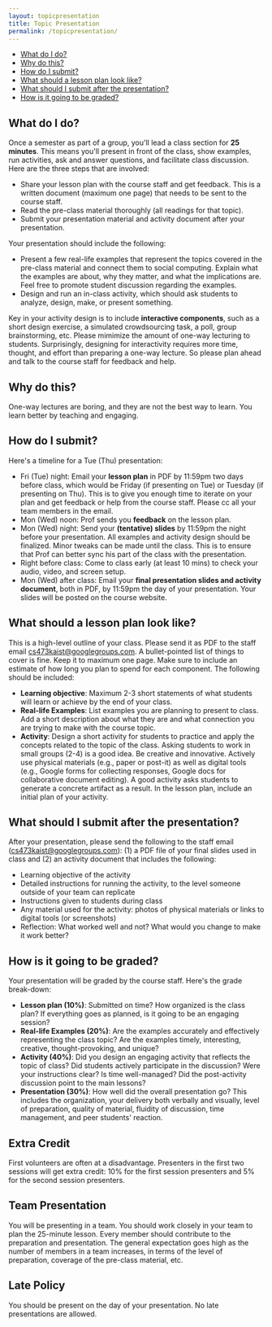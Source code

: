 ```yaml
---
layout: topicpresentation
title: Topic Presentation
permalink: /topicpresentation/
---
```

<!-- TOC start -->

- [What do I do?](#what)
- [Why do this?](#why)
- [How do I submit?](#submit)
- [What should a lesson plan look like?](#lesson)
- [What should I submit after the presentation?](#after)
- [How is it going to be graded?](#grading)

<!-- TOC end -->

<!-- TOC --><a name="what"></a>
## What do I do?
Once a semester as part of a group, you'll lead a class section for **25 minutes**. This means you'll present in front of the class, show examples, run activities, ask and answer questions, and facilitate class discussion. Here are the three steps that are involved:
* Share your lesson plan with the course staff and get feedback. This is a written document (maximum one page) that needs to be sent to the course staff.
* Read the pre-class material thoroughly (all readings for that topic).
* Submit your presentation material and activity document after your presentation.

Your presentation should include the following:
* Present a few real-life examples that represent the topics covered in the pre-class material and connect them to social computing. Explain what the examples are about, why they matter, and what the implications are. Feel free to promote student discussion regarding the examples.
* Design and run an in-class activity, which should ask students to analyze, design, make, or present something.

Key in your activity design is to include **interactive components**, such as a short design exercise, a simulated crowdsourcing task, a poll, group brainstorming, etc. Please mimimize the amount of one-way lecturing to students. Surprisingly, designing for interactivity requires more time, thought, and effort than preparing a one-way lecture. So please plan ahead and talk to the course staff for feedback and help.

<!-- TOC --><a name="why"></a>
## Why do this?
One-way lectures are boring, and they are not the best way to learn. You learn better by teaching and engaging.

<!-- TOC --><a name="submit"></a>
## How do I submit?
Here's a timeline for a Tue (Thu) presentation:
* Fri (Tue) night: Email your **lesson plan** in PDF by 11:59pm two days before class, which would be Friday (if presenting on Tue) or Tuesday (if presenting on Thu). This is to give you enough time to iterate on your plan and get feedback or help from the course staff. Please cc all your team members in the email.
* Mon (Wed) noon: Prof sends you **feedback** on the lesson plan.
* Mon (Wed) night: Send your **(tentative) slides** by 11:59pm the night before your presentation. All examples and activity design should be finalized. Minor tweaks can be made until the class. This is to ensure that Prof can better sync his part of the class with the presentation.
* Right before class: Come to class early (at least 10 mins) to check your audio, video, and screen setup.
* Mon (Wed) after class: Email your **final presentation slides and activity document**, both in PDF, by 11:59pm the day of your presentation. Your slides will be posted on the course website.

<!-- TOC --><a name="lesson"></a>
## What should a lesson plan look like?
This is a high-level outline of your class. Please send it as PDF to the staff email cs473kaist@googlegroups.com. A bullet-pointed list of things to cover is fine. Keep it to maximum one page. Make sure to include an estimate of how long you plan to spend for each component. The following should be included:
* **Learning objective**: Maximum 2-3 short statements of what students will learn or achieve by the end of your class.
* **Real-life Examples**: List examples you are planning to present to class. Add a short description about what they are and what connection you are trying to make with the course topic.
* **Activity**: Design a short activity for students to practice and apply the concepts related to the topic of the class. Asking students to work in small groups (2-4) is a good idea. Be creative and innovative. Actively use physical materials (e.g., paper or post-it) as well as digital tools (e.g., Google forms for collecting responses, Google docs for collaborative document editing). A good activity asks students to generate a concrete artifact as a result. In the lesson plan, include an initial plan of your activity.

<!-- TOC --><a name="after"></a>
## What should I submit after the presentation?
After your presentation, please send the following to the staff email (cs473kaist@googlegroups.com): (1) a PDF file of your final slides used in class and (2) an activity document that includes the following:
* Learning objective of the activity
* Detailed instructions for running the activity, to the level someone outside of your team can replicate
* Instructions given to students during class
* Any material used for the activity: photos of physical materials or links to digital tools (or screenshots)
* Reflection: What worked well and not? What would you change to make it work better?

<!-- TOC --><a name="grading"></a>
## How is it going to be graded?
Your presentation will be graded by the course staff. Here's the grade break-down:
* **Lesson plan (10%)**: Submitted on time? How organized is the class plan? If everything goes as planned, is it going to be an engaging session?
* **Real-life Examples (20%)**: Are the examples accurately and effectively representing the class topic? Are the examples timely, interesting, creative, thought-provoking, and unique?
* **Activity (40%)**: Did you design an engaging activity that reflects the topic of class? Did students actively participate in the discussion? Were your instructions clear? Is time well-managed? Did the post-activity discussion point to the main lessons?
* **Presentation (30%)**: How well did the overall presentation go? This includes the organization, your delivery both verbally and visually, level of preparation, quality of material, fluidity of discussion, time management, and peer students' reaction.

## Extra Credit
First volunteers are often at a disadvantage. Presenters in the first two sessions will get extra credit: 10% for the first session presenters and 5% for the second session presenters.

## Team Presentation
You will be presenting in a team. You should work closely in your team to plan the 25-minute lesson. Every member should contribute to the preparation and presentation. The general expectation goes high as the number of members in a team increases, in terms of the level of preparation, coverage of the pre-class material, etc.

## Late Policy
You should be present on the day of your presentation. No late presentations are allowed.